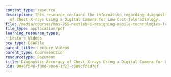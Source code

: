 ```yaml
---
content_type: resource
description: This resource contains the information regarding diagnostic accuracy
  of Chest X-rays Using a Digital Camera for Low-Cost Teleradiology.
file: /media/courses/mas-965-nextlab-i-designing-mobile-technologies-for-the-next-billion-users-fall-2008/9046f54efd8de0e41d27c689cfd1d70f_MITMAS_965F08_Lec16_ja.pdf
file_type: application/pdf
learning_resource_types:
- Lecture Videos
ocw_type: OCWFile
parent_title: Lecture Videos
parent_type: CourseSection
resourcetype: Document
title: Diagnostic Accuracy of Chest X-rays Using a Digital Camera for Low-Cost Teleradiology
uid: 9046f54e-fd8d-e0e4-1d27-c689cfd1d70f
---
```

